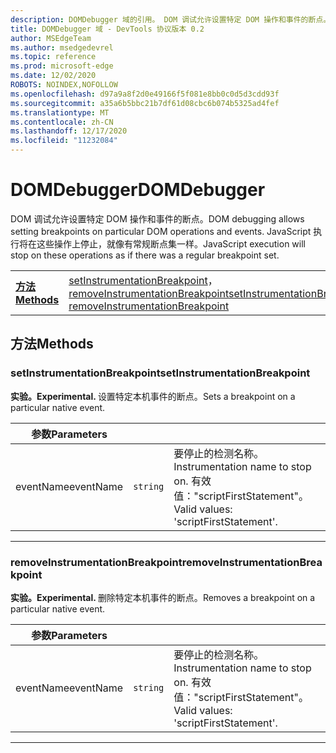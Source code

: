 ```yaml
---
description: DOMDebugger 域的引用。 DOM 调试允许设置特定 DOM 操作和事件的断点。 JavaScript 执行将在这些操作上停止，就像有常规断点集一样。
title: DOMDebugger 域 - DevTools 协议版本 0.2
author: MSEdgeTeam
ms.author: msedgedevrel
ms.topic: reference
ms.prod: microsoft-edge
ms.date: 12/02/2020
ROBOTS: NOINDEX,NOFOLLOW
ms.openlocfilehash: d97a9a8f2d0e49166f5f081e8bb0c0d5d3cdd93f
ms.sourcegitcommit: a35a6b5bbc21b7df61d08cbc6b074b5325ad4fef
ms.translationtype: MT
ms.contentlocale: zh-CN
ms.lasthandoff: 12/17/2020
ms.locfileid: "11232084"
---
```

# <span data-ttu-id="ba91b-105">DOMDebugger</span><span class="sxs-lookup"><span data-stu-id="ba91b-105">DOMDebugger</span></span>

<span data-ttu-id="ba91b-106">DOM 调试允许设置特定 DOM 操作和事件的断点。</span><span class="sxs-lookup"><span data-stu-id="ba91b-106">DOM debugging allows setting breakpoints on particular DOM operations and events.</span></span> <span data-ttu-id="ba91b-107">JavaScript 执行将在这些操作上停止，就像有常规断点集一样。</span><span class="sxs-lookup"><span data-stu-id="ba91b-107">JavaScript execution will stop on these operations as if there was a regular breakpoint set.</span></span>

| | |
|-|-|
| [**<span data-ttu-id="ba91b-108">方法</span><span class="sxs-lookup"><span data-stu-id="ba91b-108">Methods</span></span>**](#methods) | <span data-ttu-id="ba91b-109">[setInstrumentationBreakpoint](#setinstrumentationbreakpoint)， [removeInstrumentationBreakpoint](#removeinstrumentationbreakpoint)</span><span class="sxs-lookup"><span data-stu-id="ba91b-109">[setInstrumentationBreakpoint](#setinstrumentationbreakpoint), [removeInstrumentationBreakpoint](#removeinstrumentationbreakpoint)</span></span> |
## <span data-ttu-id="ba91b-110">方法</span><span class="sxs-lookup"><span data-stu-id="ba91b-110">Methods</span></span>

### <span data-ttu-id="ba91b-111">setInstrumentationBreakpoint</span><span class="sxs-lookup"><span data-stu-id="ba91b-111">setInstrumentationBreakpoint</span></span>
<span><b><span data-ttu-id="ba91b-112">实验。</span><span class="sxs-lookup"><span data-stu-id="ba91b-112">Experimental.</span></span> </b></span><span data-ttu-id="ba91b-113">设置特定本机事件的断点。</span><span class="sxs-lookup"><span data-stu-id="ba91b-113">Sets a breakpoint on a particular native event.</span></span>

<table>
    <thead>
        <tr>
            <th><span data-ttu-id="ba91b-114">参数</span><span class="sxs-lookup"><span data-stu-id="ba91b-114">Parameters</span></span></th>
            <th></th>
            <th></th>
        </tr>
    </thead>
    <tbody>
        <tr>
            <td><span data-ttu-id="ba91b-115">eventName</span><span class="sxs-lookup"><span data-stu-id="ba91b-115">eventName</span></span></td>
            <td><code class="flyout">string</code></td>
            <td><span data-ttu-id="ba91b-116">要停止的检测名称。</span><span class="sxs-lookup"><span data-stu-id="ba91b-116">Instrumentation name to stop on.</span></span> <span data-ttu-id="ba91b-117">有效值："scriptFirstStatement"。</span><span class="sxs-lookup"><span data-stu-id="ba91b-117">Valid values: 'scriptFirstStatement'.</span></span></td>
        </tr>
    </tbody>
</table>
</p>

---

### <span data-ttu-id="ba91b-118">removeInstrumentationBreakpoint</span><span class="sxs-lookup"><span data-stu-id="ba91b-118">removeInstrumentationBreakpoint</span></span>
<span><b><span data-ttu-id="ba91b-119">实验。</span><span class="sxs-lookup"><span data-stu-id="ba91b-119">Experimental.</span></span> </b></span><span data-ttu-id="ba91b-120">删除特定本机事件的断点。</span><span class="sxs-lookup"><span data-stu-id="ba91b-120">Removes a breakpoint on a particular native event.</span></span>

<table>
    <thead>
        <tr>
            <th><span data-ttu-id="ba91b-121">参数</span><span class="sxs-lookup"><span data-stu-id="ba91b-121">Parameters</span></span></th>
            <th></th>
            <th></th>
        </tr>
    </thead>
    <tbody>
        <tr>
            <td><span data-ttu-id="ba91b-122">eventName</span><span class="sxs-lookup"><span data-stu-id="ba91b-122">eventName</span></span></td>
            <td><code class="flyout">string</code></td>
            <td><span data-ttu-id="ba91b-123">要停止的检测名称。</span><span class="sxs-lookup"><span data-stu-id="ba91b-123">Instrumentation name to stop on.</span></span> <span data-ttu-id="ba91b-124">有效值："scriptFirstStatement"。</span><span class="sxs-lookup"><span data-stu-id="ba91b-124">Valid values: 'scriptFirstStatement'.</span></span></td>
        </tr>
    </tbody>
</table>
</p>

---
